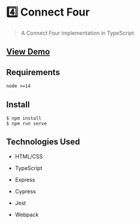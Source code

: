 # 4️⃣ Connect Four

> A Connect Four implementation in TypeScript

## [View Demo](https://mhborthwick.github.io/connect4/)

## Requirements

```
node >=14
```

## Install

```
$ npm install
$ npm run serve
```

## Technologies Used

- HTML/CSS

- TypeScript

- Express

- Cypress

- Jest

- Webpack
